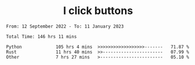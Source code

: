 <h1 align="center">
I click buttons
</h1>

<!--START_SECTION:waka-->

```text
From: 12 September 2022 - To: 11 January 2023

Total Time: 146 hrs 11 mins

Python             105 hrs 4 mins  >>>>>>>>>>>>>>>>>>-------   71.87 %
Rust               11 hrs 40 mins  >>-----------------------   07.99 %
Other              7 hrs 27 mins   >------------------------   05.10 %
```

<!--END_SECTION:waka-->
